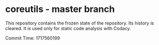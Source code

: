 # coreutils - master branch

This repository contains the frozen state of the repository.
Its history is cleared. It is used only for static code
analysis with Codacy.

Commit Time: 1717560199